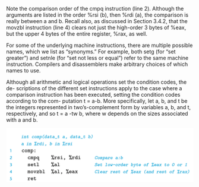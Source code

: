 Note the comparison order of the cmpq instruction (line 2). Although the arguments are listed in the order %rsi (b), then %rdi (a), the comparison is really between a and b. Recall also, as discussed in Section 3.4.2, that the movzbl instruction (line 4) clears not just the high-order 3 bytes of %eax, but the upper 4 bytes of the entire register, %rax, as well.

For some of the underlying machine instructions, there are multiple possible names, which we list as “synonyms.” For example, both setg (for “set greater”) and setnle (for “set not less or equal”) refer to the same machine instruction. Compilers and disassemblers make arbitrary choices of which names to use.

Although all arithmetic and logical operations set the condition codes, the de- scriptions of the different set instructions apply to the case where a comparison instruction has been executed, setting the condition codes according to the com- putation t = a-b. More specifically, let a, b, and t be the integers represented in two’s-complement form by variables a, b, and t, respectively, and so t = a -tw b, where w depends on the sizes associated with a and b.

![](./1.png)
